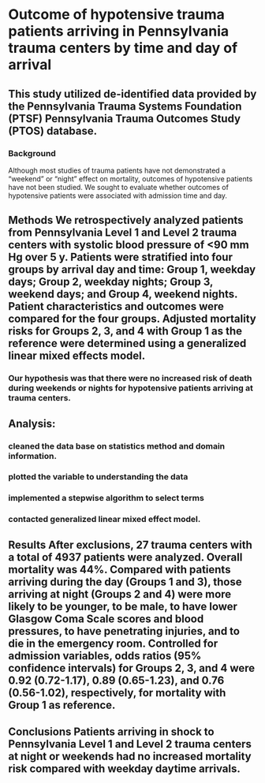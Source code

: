 # Outcome of hypotensive trauma patients arriving in Pennsylvania trauma centers by time and day of arrival

## This study utilized de-identified data provided by the Pennsylvania Trauma Systems Foundation (PTSF) Pennsylvania Trauma Outcomes Study (PTOS) database.
### Background
Although most studies of trauma patients have not demonstrated a “weekend” or “night” effect on mortality, outcomes of hypotensive patients have not been studied. We sought to evaluate whether outcomes of hypotensive patients were associated with admission time and day.
## Methods We retrospectively analyzed patients from Pennsylvania Level 1 and Level 2 trauma centers with systolic blood pressure of <90 mm Hg over 5 y. Patients were stratified into four groups by arrival day and time: Group 1, weekday days; Group 2, weekday nights; Group 3, weekend days; and Group 4, weekend nights. Patient characteristics and outcomes were compared for the four groups. Adjusted mortality risks for Groups 2, 3, and 4 with Group 1 as the reference were determined using a generalized linear mixed effects model.
### Our hypothesis was that there were no increased risk of death during weekends or nights for hypotensive patients arriving at trauma centers.
## Analysis: 
### cleaned the data base on statistics method and domain information.
### plotted the variable to understanding the data
### implemented a stepwise algorithm to select terms
### contacted generalized linear mixed effect model. 

## Results After exclusions, 27 trauma centers with a total of 4937 patients were analyzed. Overall mortality was 44%. Compared with patients arriving during the day (Groups 1 and 3), those arriving at night (Groups 2 and 4) were more likely to be younger, to be male, to have lower Glasgow Coma Scale scores and blood pressures, to have penetrating injuries, and to die in the emergency room. Controlled for admission variables, odds ratios (95% confidence intervals) for Groups 2, 3, and 4 were 0.92 (0.72-1.17), 0.89 (0.65-1.23), and 0.76 (0.56-1.02), respectively, for mortality with Group 1 as reference.


## Conclusions Patients arriving in shock to Pennsylvania Level 1 and Level 2 trauma centers at night or weekends had no increased mortality risk compared with weekday daytime arrivals.


